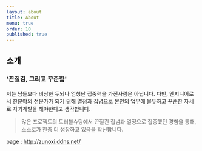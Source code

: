 ```yaml
---
layout: about
title: About
menu: true
order: 10
published: true
---
```


## 소개

### '끈질김, 그리고 꾸준함' 

저는 남들보다 비상한 두뇌나 엄청난 집중력을 가진사람은 아닙니다. 다만, 엔지니어로서 한분야의 전문가가 되기 위해 열정과 집념으로 본인의 업무에 몰두하고 꾸준한 자세로 자기계발을 해야한다고 생각합니다.

> 많은 프로젝트의 트러블슈팅에서 끈질긴 집념과 열정으로 집중했던 경험을 통해, 스스로가 한층 더 성장하고 있음을 확신합니다.

page : http://zunoxi.ddns.net/